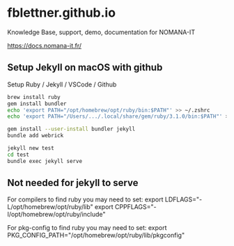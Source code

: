 # fblettner.github.io
Knowledge Base, support, demo, documentation for NOMANA-IT

https://docs.nomana-it.fr/


## Setup Jekyll on macOS with github 
Setup Ruby / Jekyll / VSCode / Github

```bash
brew install ruby
gem install bundler
echo 'export PATH="/opt/homebrew/opt/ruby/bin:$PATH"' >> ~/.zshrc
echo 'export PATH="/Users/.../.local/share/gem/ruby/3.1.0/bin:$PATH"' >> ~/.zshrc

gem install --user-install bundler jekyll
bundle add webrick

jekyll new test
cd test
bundle exec jekyll serve
```


## Not needed for jekyll to serve
For compilers to find ruby you may need to set:
  export LDFLAGS="-L/opt/homebrew/opt/ruby/lib"
  export CPPFLAGS="-I/opt/homebrew/opt/ruby/include"

For pkg-config to find ruby you may need to set:
  export PKG_CONFIG_PATH="/opt/homebrew/opt/ruby/lib/pkgconfig"
